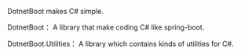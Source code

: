 DotnetBoot makes C# simple.

DotnetBoot：
A library that make coding C# like spring-boot.

DotnetBoot.Utilities：
A library which contains kinds of utilities for C#.